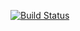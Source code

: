 [![Build Status](https://travis-ci.org/OakRaven/vue-spa-from-scratch.svg?branch=master)](https://travis-ci.org/OakRaven/vue-spa-from-scratch)
